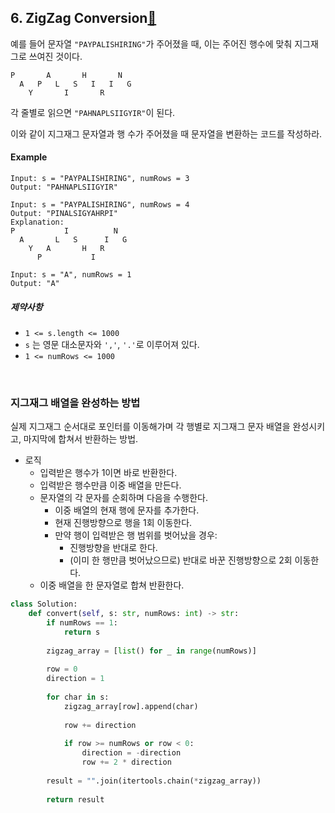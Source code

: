 ## 6. ZigZag Conversion[🔗](https://leetcode.com/problems/zigzag-conversion/)

예를 들어 문자열 `"PAYPALISHIRING"`가 주어졌을 때, 이는 주어진 행수에 맞춰 지그재그로 쓰여진 것이다.

```
P       A       H       N
  A   P   L   S   I   I   G
    Y       I       R
```

각 줄별로 읽으면 `"PAHNAPLSIIGYIR"`이 된다.

이와 같이 지그재그 문자열과 행 수가 주어졌을 때 문자열을 변환하는 코드를 작성하라.

#### Example

```
Input: s = "PAYPALISHIRING", numRows = 3
Output: "PAHNAPLSIIGYIR"
```

```
Input: s = "PAYPALISHIRING", numRows = 4
Output: "PINALSIGYAHRPI"
Explanation:
P           I          N
  A       L   S      I   G
    Y   A       H   R
      P           I
```

```
Input: s = "A", numRows = 1
Output: "A"
```

##### 제약사항

* `1 <= s.length <= 1000`
* `s` 는 영문 대소문자와  `','`, `'.'`로 이루어져 있다.
* `1 <= numRows <= 1000`

<br>

### 지그재그 배열을 완성하는 방법

실제 지그재그 순서대로 포인터를 이동해가며 각 행별로 지그재그 문자 배열을 완성시키고, 마지막에 합쳐서 반환하는 방법.

* 로직
  - 입력받은 행수가 1이면 바로 반환한다.
  - 입력받은 행수만큼 이중 배열을 만든다.
  - 문자열의 각 문자를 순회하며 다음을 수행한다.
    - 이중 배열의 현재 행에 문자를 추가한다.
    - 현재 진행방향으로 행을 1회 이동한다.
    - 만약 행이 입력받은 행 범위를 벗어났을 경우:
      - 진행방향을 반대로 한다.
      - (이미 한 행만큼 벗어났으므로) 반대로 바꾼 진행방향으로 2회 이동한다.
  - 이중 배열을 한 문자열로 합쳐 반환한다.

````python
class Solution:
    def convert(self, s: str, numRows: int) -> str:
        if numRows == 1:
            return s
        
        zigzag_array = [list() for _ in range(numRows)]
        
        row = 0
        direction = 1
        
        for char in s:
            zigzag_array[row].append(char)
            
            row += direction
            
            if row >= numRows or row < 0:
                direction = -direction
                row += 2 * direction
        
        result = "".join(itertools.chain(*zigzag_array))
        
        return result
````

<br>

